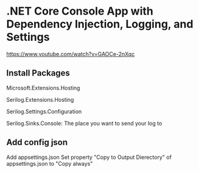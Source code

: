 # .NET Core Console App with Dependency Injection, Logging, and Settings
https://www.youtube.com/watch?v=GAOCe-2nXqc

## Install Packages
Microsoft.Extensions.Hosting

Serilog.Extensions.Hosting

Serilog.Settings.Configuration

Serilog.Sinks.Console: The place you want to send your log to


## Add config json
Add appsettings.json
Set property "Copy to Output Dierectory" of appsettings.json to "Copy always"
